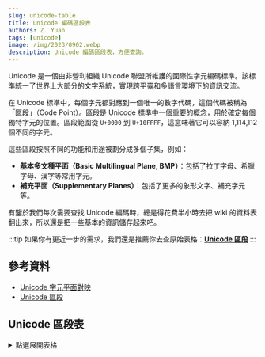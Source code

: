 ```yaml
---
slug: unicode-table
title: Unicode 編碼區段表
authors: Z. Yuan
tags: [unicode]
image: /img/2023/0902.webp
description: Unicode 編碼區段表，方便查詢。
---
```


Unicode 是一個由非營利組織 Unicode 聯盟所維護的國際性字元編碼標準。該標準統一了世界上大部分的文字系統，實現跨平臺和多語言環境下的資訊交流。

<!-- truncate -->

在 Unicode 標準中，每個字元都對應到一個唯一的數字代碼，這個代碼被稱為「區段」（Code Point）。區段是 Unicode 標準中一個重要的概念，用於確定每個獨特字元的位置。區段範圍從 `U+0000` 到 `U+10FFFF`，這意味著它可以容納 1,114,112 個不同的字元。

這些區段按照不同的功能和用途被劃分成多個子集，例如：

- **基本多文種平面（Basic Multilingual Plane, BMP）**：包括了拉丁字母、希臘字母、漢字等常用字元。
- **補充平面（Supplementary Planes）**：包括了更多的象形文字、補充字元等。

有鑒於我們每次需要查找 Unicode 編碼時，總是得花費半小時去把 wiki 的資料表翻出來，所以還是把一些基本的資訊儲存起來吧。

:::tip
如果你有更近一步的需求，我們還是推薦你去查原始表格：[**Unicode 區段**](https://zh.wikipedia.org/zh-tw/Unicode%E5%8D%80%E6%AE%B5)
:::

## 參考資料

- [Unicode 字元平面對映](https://zh.wikipedia.org/zh-tw/Unicode%E5%AD%97%E7%AC%A6%E5%B9%B3%E9%9D%A2%E6%98%A0%E5%B0%84)
- [Unicode 區段](https://zh.wikipedia.org/zh-tw/Unicode%E5%8D%80%E6%AE%B5)

## Unicode 區段表

<details>
  <summary>點選展開表格</summary>

|   平面   |   區段範圍    |           漢語名稱           |                     英語名稱                     |
| :------: | :-----------: | :--------------------------: | :----------------------------------------------: |
|  0 BMP   |   0000-007F   |         基本拉丁字母         |                   Basic Latin                    |
|  0 BMP   |   0080-00FF   |        拉丁字母補充-1        |                Latin-1 Supplement                |
|  0 BMP   |   0100-017F   |        拉丁字母擴展-A        |                 Latin Extended-A                 |
|  0 BMP   |   0180-024F   |        拉丁字母擴展-B        |                 Latin Extended-B                 |
|  0 BMP   |   0250-02AF   |         國際音標擴展         |                  IPA Extensions                  |
|  0 BMP   |   02B0-02FF   |         佔位修飾符號         |             Spacing Modifier Letters             |
|  0 BMP   |   0300-036F   |         組合附加符號         |           Combining Diacritical Marks            |
|  0 BMP   |   0370-03FF   |     希臘字母和科普特字母     |                 Greek and Coptic                 |
|  0 BMP   |   0400-04FF   |          西里爾字母          |                     Cyrillic                     |
|  0 BMP   |   0500-052F   |        西里爾字母補充        |               Cyrillic Supplement                |
|  0 BMP   |   0530-058F   |         亞美尼亞字母         |                     Armenian                     |
|  0 BMP   |   0590-05FF   |         希伯來文字母         |                      Hebrew                      |
|  0 BMP   |   0600-06FF   |         阿拉伯文字母         |                      Arabic                      |
|  0 BMP   |   0700-074F   |          敘利亞字母          |                      Syriac                      |
|  0 BMP   |   0750-077F   |         阿拉伯文補充         |                Arabic Supplement                 |
|  0 BMP   |   0780-07BF   |           它拿字母           |                      Thaana                      |
|  0 BMP   |   07C0-07FF   |         西非書面文字         |                       NKo                        |
|  0 BMP   |   0800-083F   |         撒瑪利亞字母         |                    Samaritan                     |
|  0 BMP   |   0840-085F   |          曼達安字母          |                     Mandaic                      |
|  0 BMP   |   0860-086F   |         敘利亞文補充         |                Syriac Supplement                 |
|  0 BMP   |   0870-089F   |       阿拉伯字母擴展-B       |                Arabic Extended-B                 |
|  0 BMP   |   08A0-08FF   |       阿拉伯字母擴展-A       |                Arabic Extended-A                 |
|  0 BMP   |   0900-097F   |            天城文            |                    Devanagari                    |
|  0 BMP   |   0980-09FF   |           孟加拉文           |                     Bengali                      |
|  0 BMP   |   0A00-0A7F   |           古木基文           |                     Gurmukhi                     |
|  0 BMP   |   0A80-0AFF   |          古吉拉特文          |                     Gujarati                     |
|  0 BMP   |   0B00-0B7F   |           奧里亞文           |                      Oriya                       |
|  0 BMP   |   0B80-0BFF   |           泰米爾文           |                      Tamil                       |
|  0 BMP   |   0C00-0C7F   |           泰盧固文           |                      Telugu                      |
|  0 BMP   |   0C80-0CFF   |           卡納達文           |                     Kannada                      |
|  0 BMP   |   0D00-0D7F   |         馬拉雅拉姆文         |                    Malayalam                     |
|  0 BMP   |   0D80-0DFF   |           僧伽羅文           |                     Sinhala                      |
|  0 BMP   |   0E00-0E7F   |             泰文             |                       Thai                       |
|  0 BMP   |   0E80-0EFF   |             寮文             |                       Lao                        |
|  0 BMP   |   0F00-0FFF   |             藏文             |                     Tibetan                      |
|  0 BMP   |   1000-109F   |            緬甸文            |                     Myanmar                      |
|  0 BMP   |   10A0-10FF   |          喬治亞字母          |                     Georgian                     |
|  0 BMP   |   1100-11FF   |           諺文字母           |                   Hangul Jamo                    |
|  0 BMP   |   1200-137F   |         衣索比亞字母         |                     Ethiopic                     |
|  0 BMP   |   1380-139F   |       衣索比亞字母補充       |               Ethiopic Supplement                |
|  0 BMP   |   13A0-13FF   |           切羅基文           |                     Cherokee                     |
|  0 BMP   |   1400-167F   |   統一加拿大原住民音節文字   |      Unified Canadian Aboriginal Syllabics       |
|  0 BMP   |   1680-169F   |           歐甘字母           |                      Ogham                       |
|  0 BMP   |   16A0-16FF   |           盧恩字母           |                      Runic                       |
|  0 BMP   |   1700-171F   |          他加祿字母          |                     Tagalog                      |
|  0 BMP   |   1720-173F   |           哈努諾文           |                     Hanunoo                      |
|  0 BMP   |   1740-175F   |          布希德字母          |                      Buhid                       |
|  0 BMP   |   1760-177F   |         塔格班瓦字母         |                     Tagbanwa                     |
|  0 BMP   |   1780-17FF   |            高棉文            |                      Khmer                       |
|  0 BMP   |   1800-18AF   |            蒙古文            |                    Mongolian                     |
|  0 BMP   |   18B0-18FF   | 統一加拿大原住民音節文字擴充 |  Unified Canadian Aboriginal Syllabics Extended  |
|  0 BMP   |   1900-194F   |            林布文            |                      Limbu                       |
|  0 BMP   |   1950-197F   |           德宏傣文           |                      Tai Le                      |
|  0 BMP   |   1980-19DF   |           新傣仂文           |                    New Tai Le                    |
|  0 BMP   |   19E0-19FF   |          高棉文符號          |                  Khmer Symbols                   |
|  0 BMP   |   1A00-1A1F   |            布吉文            |                     Buginese                     |
|  0 BMP   |   1A20-1AAF   |            老傣文            |                     Tai Tham                     |
|  0 BMP   |   1AB0-1AFF   |       組合附加符號擴展       |       Combining Diacritical Marks Extended       |
|  0 BMP   |   1B00-1B7F   |           峇里字母           |                     Balinese                     |
|  0 BMP   |   1B80-1BBF   |           巽他字母           |                    Sundanese                     |
|  0 BMP   |   1BC0-1BFF   |          巴塔克字母          |                      Batak                       |
|  0 BMP   |   1C00-1C4F   |            絨巴文            |                      Lepcha                      |
|  0 BMP   |   1C50-1C7F   |           桑塔利文           |                     Ol Chiki                     |
|  0 BMP   |   1C80-1C8F   |       西里爾字母擴展-C       |               Cyrillic Extended-C                |
|  0 BMP   |   1C90-1CBF   |        喬治亞字母擴展        |                Georgian Extended                 |
|  0 BMP   |   1CC0-1CCF   |         巽他字母補充         |               Sundanese Supplement               |
|  0 BMP   |   1CD0-1CFF   |           吠陀擴展           |                 Vedic Extensions                 |
|  0 BMP   |   1D00-1D7F   |           音標擴展           |               Phonetic Extensions                |
|  0 BMP   |   1D80-1DBF   |         音標擴展補充         |          Phonetic Extensions Supplement          |
|  0 BMP   |   1DC0-1DFF   |       組合附加符號補充       |      Combining Diacritical Marks Supplement      |
|  0 BMP   |   1E00-1EFF   |       拉丁字母擴展附加       |            Latin Extended Additional             |
|  0 BMP   |   1F00-1FFF   |         希臘字母擴展         |                  Greek Extended                  |
|  0 BMP   |   2000-206F   |           一般標點           |               General Punctuation                |
|  0 BMP   |   2070-209F   |          上標及下標          |           Superscripts and Subscripts            |
|  0 BMP   |   20A0-20CF   |           貨幣符號           |                 Currency Symbols                 |
|  0 BMP   |   20D0-20FF   |      符號用組合附加符號      |     Combining Diacritical Marks for Symbols      |
|  0 BMP   |   2100-214F   |          類字母符號          |                Letterlike Symbols                |
|  0 BMP   |   2150-218F   |           數字形式           |                   Number Forms                   |
|  0 BMP   |   2190-21FF   |             箭頭             |                      Arrows                      |
|  0 BMP   |   2200-22FF   |          數學運算子          |              Mathematical Operators              |
|  0 BMP   |   2300-23FF   |         雜項技術符號         |             Miscellaneous Technical              |
|  0 BMP   |   2400-243F   |           控制圖形           |                 Control Pictures                 |
|  0 BMP   |   2440-245F   |         光學字元辨識         |          Optical Character Recognition           |
|  0 BMP   |   2460-24FF   |         圍繞字母數字         |              Enclosed Alphanumerics              |
|  0 BMP   |   2500-257F   |            制表符            |                   Box Drawing                    |
|  0 BMP   |   2580-259F   |           方塊元素           |                  Block Elements                  |
|  0 BMP   |   25A0-25FF   |           幾何圖形           |                 Geometric Shapes                 |
|  0 BMP   |   2600-26FF   |           雜項符號           |              Miscellaneous Symbols               |
|  0 BMP   |   2700-27BF   |           裝飾符號           |                     Dingbats                     |
|  0 BMP   |   27C0-27EF   |        雜項數學符號-A        |       Miscellaneous Mathematical Symbols-A       |
|  0 BMP   |   27F0-27FF   |          追加箭頭-A          |              Supplemental Arrows-A               |
|  0 BMP   |   2800-28FF   |           點字圖案           |                 Braille Patterns                 |
|  0 BMP   |   2900-297F   |          追加箭頭-B          |              Supplemental Arrows-B               |
|  0 BMP   |   2980-29FF   |        雜項數學符號-B        |       Miscellaneous Mathematical Symbols-B       |
|  0 BMP   |   2A00-2AFF   |        補充數學運算子        |       Supplemental Mathematical Operators        |
|  0 BMP   |   2B00-2BFF   |        雜項符號和箭頭        |         Miscellaneous Symbols and Arrows         |
|  0 BMP   |   2C00-2C5F   |         格拉哥里字母         |                    Glagolitic                    |
|  0 BMP   |   2C60-2C7F   |        拉丁字母擴展-C        |                 Latin Extended-C                 |
|  0 BMP   |   2C80-2CFF   |          科普特字母          |                      Coptic                      |
|  0 BMP   |   2D00-2D2F   |        喬治亞字母補充        |               Georgian Supplement                |
|  0 BMP   |   2D30-2D7F   |           提非納文           |                     Tifinagh                     |
|  0 BMP   |   2D80-2DDF   |       衣索比亞字母擴充       |                Ethiopic Extended                 |
|  0 BMP   |   2DE0-2DFF   |       西里爾字母擴展-A       |               Cyrillic Extended-A                |
|  0 BMP   |   2E00-2E7F   |           補充標點           |             Supplemental Punctuation             |
|  0 BMP   |   2E80-2EFF   |      中日韓漢字部首補充      |             CJK Radicals Supplement              |
|  0 BMP   |   2F00-2FDF   |           康熙部首           |                 Kangxi Radicals                  |
|  0 BMP   |   2FF0-2FFF   |       表意文字描述字元       |        Ideographic Description Characters        |
|  0 BMP   |   3000-303F   |       中日韓符號和標點       |           CJK Symbols and Punctuation            |
|  0 BMP   |   3040-309F   |            平假名            |                     Hiragana                     |
|  0 BMP   |   30A0-30FF   |            片假名            |                     Katakana                     |
|  0 BMP   |   3100-312F   |           注音符號           |                     Bopomofo                     |
|  0 BMP   |   3130-318F   |         諺文相容字母         |            Hangul Compatibility Jamo             |
|  0 BMP   |   3190-319F   |         漢文訓讀符號         |                      Kanbun                      |
|  0 BMP   |   31A0-31BF   |         注音符號擴展         |                Bopomofo Extended                 |
|  0 BMP   |   31C0-31EF   |          中日韓筆畫          |                   CJK Strokes                    |
|  0 BMP   |   31F0-31FF   |        片假名語音擴展        |           Katakana Phonetic Extensions           |
|  0 BMP   |   3200-32FF   |     中日韓圍繞字元及月份     |         Enclosed CJK Letters and Months          |
|  0 BMP   |   3300-33FF   |        中日韓相容字元        |                CJK Compatibility                 |
|  0 BMP   |   3400-4DBF   |  中日韓統一表意文字擴充區 A  |        CJK Unified Ideographs Extension A        |
|  0 BMP   |   4DC0-4DFF   |       易經六十四卦符號       |             Yijing Hexagram Symbols              |
|  0 BMP   |   4E00-9FFF   | 中日韓統一表意文字 (基本區)  |              CJK Unified Ideographs              |
|  0 BMP   |   A000-A48F   |           彝文音節           |                   Yi Syllables                   |
|  0 BMP   |   A490-A4CF   |           彝文部首           |                   Yi Radicals                    |
|  0 BMP   |   A4D0-A4FF   |            傈僳文            |                       Lisu                       |
|  0 BMP   |   A500-A63F   |            瓦伊文            |                       Vai                        |
|  0 BMP   |   A640-A69F   |       西里爾字母擴展-B       |               Cyrillic Extended-B                |
|  0 BMP   |   A6A0-A6FF   |          巴姆穆文字          |                      Bamum                       |
|  0 BMP   |   A700-A71F   |         聲調修飾符號         |              Modifier Tone Letters               |
|  0 BMP   |   A720-A7FF   |        拉丁字母擴展-D        |                 Latin Extended-D                 |
|  0 BMP   |   A800-A82F   |          錫爾赫特文          |                   Syloti Nagri                   |
|  0 BMP   |   A830-A83F   |       通用印度數字形式       |            Common Indic Number Forms             |
|  0 BMP   |   A840-A87F   |           八思巴文           |                     Phags-pa                     |
|  0 BMP   |   A880-A8DF   |         索拉什特拉文         |                    Saurashtra                    |
|  0 BMP   |   A8E0-A8FF   |          天城文擴展          |               Devanagari Extended                |
|  0 BMP   |   A900-A92F   |           克耶字母           |                     Kayah Li                     |
|  0 BMP   |   A930-A95F   |           勒姜字母           |                      Rejang                      |
|  0 BMP   |   A960-A97F   |        諺文字母擴展-A        |              Hangul Jamo Extended-A              |
|  0 BMP   |   A980-A9DF   |           爪哇字母           |                     Javanese                     |
|  0 BMP   |   A9E0-A9FF   |         緬甸文擴展-B         |                Myanmar Extended-B                |
|  0 BMP   |   AA00-AA5F   |             占文             |                       Cham                       |
|  0 BMP   |   AA60-AA7F   |         緬甸文擴展-A         |                Myanmar Extended-A                |
|  0 BMP   |   AA80-AADF   |            傣越文            |                     Tai Viet                     |
|  0 BMP   |   AAE0-AAFF   |          梅泰文擴充          |             Meetei Mayek Extensions              |
|  0 BMP   |   AB00-AB2F   |      衣索比亞字母擴充-A      |               Ethiopic Extended-A                |
|  0 BMP   |   AB30-AB6F   |        拉丁字母擴展-E        |                 Latin Extended-E                 |
|  0 BMP   |   AB70-ABBF   |         切羅基文補充         |               Cherokee Supplement                |
|  0 BMP   |   ABC0-ABFF   |            梅泰文            |                   Meetei Mayek                   |
|  0 BMP   |   AC00-D7AF   |           諺文音節           |                 Hangul Syllables                 |
|  0 BMP   |   D7B0-D7FF   |        諺文字母擴展-B        |              Hangul Jamo Extended-B              |
|  0 BMP   |   D800-DB7F   |          高半代用區          |                 High Surrogates                  |
|  0 BMP   |   DB80-DBFF   |        高半私人代用區        |           High Private Use Surrogates            |
|  0 BMP   |   DC00-DFFF   |          低半代用區          |                  Low Surrogates                  |
|  0 BMP   |   E000-F8FF   |            私用區            |                 Private Use Area                 |
|  0 BMP   |   F900-FAFF   |      中日韓相容表意文字      |           CJK Compatibility Ideographs           |
|  0 BMP   |   FB00-FB4F   |         字母表達形式         |          Alphabetic Presentation Forms           |
|  0 BMP   |   FB50-FDFF   |     阿拉伯字母表達形式-A     |           Arabic Presentation Forms-A            |
|  0 BMP   |   FE00-FE0F   |          變體選擇符          |               Variation Selectors                |
|  0 BMP   |   FE10-FE1F   |           豎排形式           |                  Vertical Forms                  |
|  0 BMP   |   FE20-FE2F   |         組合用半符號         |               Combining Half Marks               |
|  0 BMP   |   FE30-FE4F   |        中日韓相容形式        |             CJK Compatibility Forms              |
|  0 BMP   |   FE50-FE6F   |         小寫變體形式         |               Small Form Variants                |
|  0 BMP   |   FE70-FEFF   |     阿拉伯字母表達形式-B     |           Arabic Presentation Forms-B            |
|  0 BMP   |   FF00-FFEF   |        半形及全形字元        |          Halfwidth and Fullwidth Forms           |
|  0 BMP   |   FFF0-FFFF   |             特殊             |                     Specials                     |
|  1 SMP   |  10000-1007F  |     線形文字 B 音節文字      |                Linear B Syllabary                |
|  1 SMP   |  10080-100FF  |     線形文字 B 表意文字      |                Linear B Ideograms                |
|  1 SMP   |  10100-1013F  |          愛琴海數字          |                  Aegean Numbers                  |
|  1 SMP   |  10140-1018F  |          古希臘數字          |              Ancient Greek Numbers               |
|  1 SMP   |  10190-101CF  |           古代符號           |                 Ancient Symbols                  |
|  1 SMP   |  101D0-101FF  |         斐斯托斯圓盤         |                  Phaistos Disc                   |
|  1 SMP   |  10280-1029F  |          呂基亞字母          |                      Lycian                      |
|  1 SMP   |  102A0-102DF  |          卡里亞字母          |                      Carian                      |
|  1 SMP   |  102E0-102FF  |        科普特閏餘數字        |               Coptic Epact Numbers               |
|  1 SMP   |  10300-1032F  |         古義大利字母         |                    Old Italic                    |
|  1 SMP   |  10330-1034F  |           哥特字母           |                      Gothic                      |
|  1 SMP   |  10350-1037F  |          古彼爾姆文          |                    Old Permic                    |
|  1 SMP   |  10380-1039F  |         烏加里特字母         |                     Ugaritic                     |
|  1 SMP   |  103A0-103DF  |        古波斯楔形文字        |                   Old Persian                    |
|  1 SMP   |  10400-1044F  |         德瑟雷特字母         |                     Deseret                      |
|  1 SMP   |  10450-1047F  |          蕭伯納字母          |                     Shavian                      |
|  1 SMP   |  10480-104AF  |         奧斯曼亞字母         |                     Osmanya                      |
|  1 SMP   |  104B0-104FF  |          歐塞奇字母          |                      Osage                       |
|  1 SMP   |  10500-1052F  |         愛爾巴桑字母         |                     Elbasan                      |
|  1 SMP   |  10530-1056F  |     高加索阿爾巴尼亞字母     |                Caucasian Albanian                |
|  1 SMP   |  10570-105BF  |          維斯庫奇文          |                     Vithkuqi                     |
|  1 SMP   |  10600-1077F  |          線形文字 A          |                     Linear A                     |
|  1 SMP   |  10780-107BF  |        拉丁字母擴展-F        |                 Latin Extended-F                 |
|  1 SMP   |  10800-1083F  |       賽普勒斯音節文字       |                Cypriot Syllabary                 |
|  1 SMP   |  10840-1085F  |         帝國亞拉姆文         |                 Imperial Aramaic                 |
|  1 SMP   |  10860-1087F  |         帕爾邁拉字母         |                    Palmyrene                     |
|  1 SMP   |  10880-108AF  |          納巴泰字母          |                    Nabataean                     |
|  1 SMP   |  108E0-108FF  |           哈特拉文           |                      Hatran                      |
|  1 SMP   |  10900-1091F  |          腓尼基字母          |                    Phoenician                    |
|  1 SMP   |  10920-1093F  |          呂底亞字母          |                      Lydian                      |
|  1 SMP   |  10980-1099F  |        麥羅埃文聖書體        |               Meroitic Hieroglyphs               |
|  1 SMP   |  109A0-109FF  |        麥羅埃文草書體        |                 Meroitic Cursive                 |
|  1 SMP   |  10A00-10A5F  |            佉盧文            |                    Kharoshthi                    |
|  1 SMP   |  10A60-10A7F  |        古南阿拉伯字母        |                Old South Arabian                 |
|  1 SMP   |  10A80-10A9F  |        古北阿拉伯字母        |                Old North Arabian                 |
|  1 SMP   |  10AC0-10AFF  |           摩尼字母           |                    Manichaean                    |
|  1 SMP   |  10B00-10B3F  |         阿維斯陀字母         |                     Avestan                      |
|  1 SMP   |  10B40-10B5F  |         碑刻帕提亞文         |              Inscriptional Parthian              |
|  1 SMP   |  10B60-10B7F  |         碑刻巴列維文         |              Inscriptional Pahlavi               |
|  1 SMP   |  10B80-10BAF  |         詩篇巴列維文         |                 Psalter Pahlavi                  |
|  1 SMP   |  10C00-10C4F  |           古突厥文           |                    Old Turkic                    |
|  1 SMP   |  10C80-10CFF  |         古匈牙利字母         |                  Old Hungarian                   |
|  1 SMP   |  10D00-10D3F  |       哈乃斐羅興亞文字       |                 Hanifi Rohingya                  |
|  1 SMP   |  10E60-10E7F  |          盧米文數字          |               Rumi Numeral Symbols               |
|  1 SMP   |  10E80-10EBF  |           雅茲迪文           |                      Yezidi                      |
|  1 SMP   |  10EC0-10EFF  |       阿拉伯字母擴展-C       |                Arabic Extended-C                 |
|  1 SMP   |  10F00-10F2F  |          古粟特字母          |                   Old Sogdian                    |
|  1 SMP   |  10F30-10F6F  |           粟特字母           |                     Sogdian                      |
|  1 SMP   |  10F70-10FAF  |           回鶻字母           |                    Old Uyghur                    |
|  1 SMP   |  10FB0-10FDF  |         花剌子模字母         |                    Chorasmian                    |
|  1 SMP   |  10FE0-10FFF  |           埃利邁文           |                     Elymaic                      |
|  1 SMP   |  11000-1107F  |           婆羅米文           |                      Brahmi                      |
|  1 SMP   |  11080-110CF  |            凱提文            |                      Kaithi                      |
|  1 SMP   |  110D0-110FF  |         索拉僧平文字         |                   Sora Sompeng                   |
|  1 SMP   |  11100-1114F  |           查克馬文           |                      Chakma                      |
|  1 SMP   |  11150-1117F  |          馬哈佳尼文          |                     Mahajani                     |
|  1 SMP   |  11180-111DF  |           夏拉達文           |                     Sharada                      |
|  1 SMP   |  111E0-111FF  |        古僧伽羅文數字        |             Sinhala Archaic Numbers              |
|  1 SMP   |  11200-1124F  |            可吉文            |                      Khojki                      |
|  1 SMP   |  11280-112AF  |          穆爾塔尼文          |                     Multani                      |
|  1 SMP   |  112B0-112FF  |          庫達瓦迪文          |                    Khudawadi                     |
|  1 SMP   |  11300-1137F  |           古蘭塔文           |                     Grantha                      |
|  1 SMP   |  11400-1147F  |           紐瓦字母           |                       Newa                       |
|  1 SMP   |  11480-114DF  |          底羅僕多文          |                     Tirhuta                      |
|  1 SMP   |  11580-115FF  |           悉曇文字           |                     Siddham                      |
|  1 SMP   |  11600-1165F  |            莫迪文            |                       Modi                       |
|  1 SMP   |  11660-1167F  |          蒙古文補充          |               Mongolian Supplement               |
|  1 SMP   |  11680-116CF  |           塔克里文           |                      Takri                       |
|  1 SMP   |  11700-1174F  |           阿洪姆文           |                       Ahom                       |
|  1 SMP   |  11800-1184F  |           多格拉文           |                      Dogra                       |
|  1 SMP   |  118A0-118FF  |          瓦蘭齊地文          |                   Warang Citi                    |
|  1 SMP   |  11900-1195F  |           島嶼字母           |            Dhives Akuru (Dives Akuru)            |
|  1 SMP   |  119A0-119FF  |           南迪城文           |                   Nandinagari                    |
|  1 SMP   |  11A00-11A4F  |      札那巴札爾方形字母      |                 Zanabazar Square                 |
|  1 SMP   |  11A50-11AAF  |          索永布文字          |                     Soyombo                      |
|  1 SMP   |  11AB0-11ABF  |  加拿大原住民音節文字擴展-A  | Unified Canadian Aboriginal Syllabics Extended-A |
|  1 SMP   |  11AC0-11AFF  |           包欽豪文           |                   Pau Cin Hau                    |
|  1 SMP   |  11B00-11B5F  |         天城文擴展-A         |              Devanagari Extended-A               |
|  1 SMP   |  11C00-11C6F  |          拜克舒基文          |                    Bhaiksuki                     |
|  1 SMP   |  11C70-11CBF  |            瑪欽文            |                     Marchen                      |
|  1 SMP   |  11D00-11D5F  |       馬薩拉姆貢德文字       |                  Masaram Gondi                   |
|  1 SMP   |  11D60-11DAF  |        貢賈拉貢德文字        |                  Gunjala Gondi                   |
|  1 SMP   |  11EE0-11EFF  |           望加錫文           |                     Makasar                      |
|  1 SMP   |  11F00-11F5F  |            卡維文            |                       Kawi                       |
|  1 SMP   |  11FB0-11FBF  |         老傈僳文補充         |                 Lisu Supplement                  |
|  1 SMP   |  11FC0-11FFF  |         泰米爾文補充         |                 Tamil Supplement                 |
|  1 SMP   |  12000-123FF  |           楔形文字           |                    Cuneiform                     |
|  1 SMP   |  12400-1247F  |    楔形文字數字和標點符號    |        Cuneiform Numbers and Punctuation         |
|  1 SMP   |  12480-1254F  |       早期王朝楔形文字       |             Early Dynastic Cuneiform             |
|  1 SMP   |  12F90-12FFF  |     賽普勒斯-米諾斯文字      |                   Cypro-Minoan                   |
|  1 SMP   |  13000-1342F  |          埃及聖書體          |               Egyptian Hieroglyphs               |
|  1 SMP   |  13430-1345F  |      埃及聖書體格式控制      |       Egyptian Hieroglyph Format Controls        |
|  1 SMP   |  14400-1467F  |      安納托利亞象形文字      |              Anatolian Hieroglyphs               |
|  1 SMP   |  16800-16A3F  |        巴姆穆文字補充        |                 Bamum Supplement                 |
|  1 SMP   |  16A40-16A6F  |            默祿文            |                       Mro                        |
|  1 SMP   |  16A70-16ACF  |            唐薩文            |                      Tangsa                      |
|  1 SMP   |  16AD0-16AFF  |            巴薩文            |                    Bassa Vah                     |
|  1 SMP   |  16B00-16B8F  |           救世苗文           |                   Pahawh Hmong                   |
|  1 SMP   |  16E40-16E9F  |        梅德法伊德林文        |                   Medefaidrin                    |
|  1 SMP   |  16F00-16F9F  |          柏格理苗文          |                       Miao                       |
|  1 SMP   |  16FE0-16FFF  |      表意符號和標點符號      |       Ideographic Symbols and Punctuation        |
|  1 SMP   |  17000-187FF  |            西夏文            |                      Tangut                      |
|  1 SMP   |  18800-18AFF  |          西夏文部件          |                Tangut Components                 |
|  1 SMP   |  18B00-18CFF  |           契丹小字           |               Khitan Small Script                |
|  1 SMP   |  18D00-18D7F  |          西夏文補充          |                Tangut Supplement                 |
|  1 SMP   |  1AFF0-1AFFF  |          假名擴展-B          |                 Kana Extended-B                  |
|  1 SMP   |  1B000-1B0FF  |           假名補充           |                 Kana Supplement                  |
|  1 SMP   |  1B100-1B12F  |          假名擴展-A          |                 Kana Extended-A                  |
|  1 SMP   |  1B130-1B16F  |         小型假名擴充         |               Small Kana Extension               |
|  1 SMP   |  1B170-1B2FF  |             女書             |                      Nushu                       |
|  1 SMP   |  1BC00-1BC9F  |          杜普雷速記          |                     Duployan                     |
|  1 SMP   |  1BCA0-1BCAF  |        速記格式控制符        |            Shorthand Format Controls             |
|  1 SMP   |  1CF00-1CFCF  |      贊玫尼聖歌音樂符號      |            Znamenny Musical Notation             |
|  1 SMP   |  1D000-1D0FF  |        拜占庭音樂符號        |            Byzantine Musical Symbols             |
|  1 SMP   |  1D100-1D1FF  |           音樂符號           |                 Musical Symbols                  |
|  1 SMP   |  1D200-1D24F  |        古希臘音樂記號        |          Ancient Greek Musical Notation          |
|  1 SMP   |  1D2C0-1D2DF  |        卡克托維克數字        |                Kaktovik Numerals                 |
|  1 SMP   |  1D2E0-1D2FF  |           瑪雅數字           |                  Mayan Numerals                  |
|  1 SMP   |  1D300-1D35F  |          太玄經符號          |              Tai Xuan Jing Symbols               |
|  1 SMP   |  1D360-1D37F  |             算籌             |              Counting Rod Numerals               |
|  1 SMP   |  1D400-1D7FF  |        字母和數字元號        |        Mathematical Alphanumeric Symbols         |
|  1 SMP   |  1D800-1DAAF  |         薩頓書寫符號         |                Sutton SignWriting                |
|  1 SMP   |  1DF00-1DFFF  |        拉丁字母擴展-G        |                 Latin Extended-G                 |
|  1 SMP   |  1E000-1E02F  |       格拉哥里字母補充       |              Glagolitic Supplement               |
|  1 SMP   |  1E030-1E08F  |       西里爾字母擴展-D       |               Cyrillic Extended-D                |
|  1 SMP   |  1E100-1E14F  |          創世紀苗文          |              Nyiakeng Puachue Hmong              |
|  1 SMP   |  1E290-1E2BF  |            投投文            |                       Toto                       |
|  1 SMP   |  1E2C0-1E2FF  |           文喬字母           |                      Wancho                      |
|  1 SMP   |  1E4D0-1E4FF  |          蒙達里字母          |                   Nag Mundari                    |
|  1 SMP   |  1E7E0-1E7FF  |      衣索比亞字母擴充-B      |               Ethiopic Extended-B                |
|  1 SMP   |  1E800-1E8DF  |         門德基卡庫文         |                  Mende Kikakui                   |
|  1 SMP   |  1E900-1E95F  |         阿德拉姆字母         |                      Adlam                       |
|  1 SMP   |  1EC70-1ECBF  |        印度西亞格數字        |               Indic Siyaq Numbers                |
|  1 SMP   |  1ED00-1ED4F  |       奧斯曼西亞格數字       |              Ottoman Siyaq Numbers               |
|  1 SMP   |  1EE00-1EEFF  |      阿拉伯字母數字元號      |      Arabic Mathematical Alphabetic Symbols      |
|  1 SMP   |  1F000-1F02F  |            麻將牌            |                  Mahjong Tiles                   |
|  1 SMP   |  1F030-1F09F  |          多米諾骨牌          |                   Domino Tiles                   |
|  1 SMP   |  1F0A0-1F0FF  |            撲克牌            |                  Playing Cards                   |
|  1 SMP   |  1F100-1F1FF  |       圍繞字母數字補充       |         Enclosed Alphanumeric Supplement         |
|  1 SMP   |  1F200-1F2FF  |       圍繞表意文字補充       |         Enclosed Ideographic Supplement          |
|  1 SMP   |  1F300-1F5FF  |      雜項符號和象形文字      |      Miscellaneous Symbols and Pictographs       |
|  1 SMP   |  1F600-1F64F  |           表情符號           |                    Emoticons                     |
|  1 SMP   |  1F650-1F67F  |           裝飾符號           |               Ornamental Dingbats                |
|  1 SMP   |  1F680-1F6FF  |        交通和地圖符號        |            Transport and Map Symbols             |
|  1 SMP   |  1F700-1F77F  |          鍊金術符號          |                Alchemical Symbols                |
|  1 SMP   |  1F780-1F7FF  |         幾何圖形擴展         |            Geometric Shapes Extended             |
|  1 SMP   |  1F800-1F8FF  |          追加箭頭-C          |              Supplemental Arrows-C               |
|  1 SMP   |  1F900-1F9FF  |      補充符號和象形文字      |       Supplemental Symbols and Pictographs       |
|  1 SMP   |  1FA00-1FA6F  |           棋類符號           |                  Chess Symbols                   |
|  1 SMP   |  1FA70-1FAFF  |     符號和象形文字擴充-A     |        Symbols and Pictographs Extended-A        |
|  1 SMP   |  1FB00-1FBFF  |         遺留計算符號         |           Symbols for Legacy Computing           |
|  2 SIP   |  20000-2A6DF  |  中日韓統一表意文字擴充區 B  |        CJK Unified Ideographs Extension B        |
|  2 SIP   |  2A700-2B73F  |  中日韓統一表意文字擴充區 C  |        CJK Unified Ideographs Extension C        |
|  2 SIP   |  2B740-2B81F  |  中日韓統一表意文字擴充區 D  |        CJK Unified Ideographs Extension D        |
|  2 SIP   |  2B820-2CEAF  |  中日韓統一表意文字擴充區 E  |        CJK Unified Ideographs Extension E        |
|  2 SIP   |  2CEB0-2EBEF  |  中日韓統一表意文字擴充區 F  |        CJK Unified Ideographs Extension F        |
|  2 SIP   |  2F800-2FA1F  |   中日韓相容表意文字補充區   |     CJK Compatibility Ideographs Supplement      |
|  3 TIP   |  30000-3134F  |  中日韓統一表意文字擴充區 G  |        CJK Unified Ideographs Extension G        |
|  3 TIP   |  31350-323AF  |  中日韓統一表意文字擴充區 H  |        CJK Unified Ideographs Extension H        |
|  14 SSP  |  E0000-E007F  |             標籤             |                       Tags                       |
|  14 SSP  |  E0100-E01EF  |        變體選擇符補充        |          Variation Selectors Supplement          |
| 15 PUA-A |  F0000-FFFFF  |       補充私人使用區-A       |         Supplementary Private Use Area-A         |
| 16 PUA-B | 100000-10FFFF |       補充私人使用區-B       |         Supplementary Private Use Area-B         |

</details>
